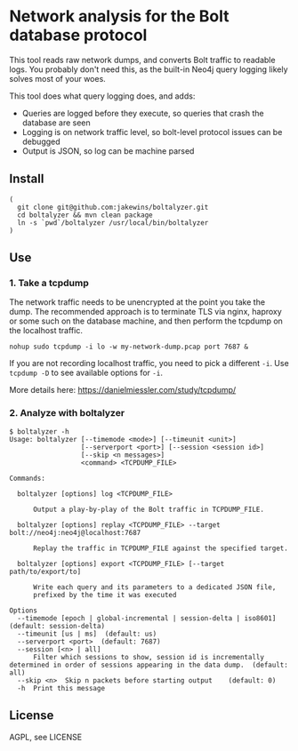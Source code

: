 # Network analysis for the Bolt database protocol

This tool reads raw network dumps, and converts Bolt traffic to readable logs.
You probably don't need this, as the built-in Neo4j query logging likely solves most of your woes.

This tool does what query logging does, and adds:

- Queries are logged before they execute, so queries that crash the database are seen
- Logging is on network traffic level, so bolt-level protocol issues can be debugged
- Output is JSON, so log can be machine parsed

## Install

    
    (
      git clone git@github.com:jakewins/boltalyzer.git
      cd boltalyzer && mvn clean package
      ln -s `pwd`/boltalyzer /usr/local/bin/boltalyzer
    )
    
## Use

### 1. Take a tcpdump

The network traffic needs to be unencrypted at the point you take the dump.
The recommended approach is to terminate TLS via nginx, haproxy or some such on the database machine, and then perform the tcpdump on the localhost traffic.

    nohup sudo tcpdump -i lo -w my-network-dump.pcap port 7687 &
    
If you are not recording localhost traffic, you need to pick a different `-i`. 
Use `tcpdump -D` to see available options for `-i`.

More details here: https://danielmiessler.com/study/tcpdump/
    
### 2. Analyze with boltalyzer

    $ boltalyzer -h
    Usage: boltalyzer [--timemode <mode>] [--timeunit <unit>]
                      [--serverport <port>] [--session <session id>]
                      [--skip <n messages>]
                      <command> <TCPDUMP_FILE>
    
    Commands:
    
      boltalyzer [options] log <TCPDUMP_FILE>
    
          Output a play-by-play of the Bolt traffic in TCPDUMP_FILE.
    
      boltalyzer [options] replay <TCPDUMP_FILE> --target bolt://neo4j:neo4j@localhost:7687
    
          Replay the traffic in TCPDUMP_FILE against the specified target.
    
      boltalyzer [options] export <TCPDUMP_FILE> [--target path/to/export/to]
    
          Write each query and its parameters to a dedicated JSON file,
          prefixed by the time it was executed
    
    Options
      --timemode [epoch | global-incremental | session-delta | iso8601]  (default: session-delta)
      --timeunit [us | ms]  (default: us)
      --serverport <port>  (default: 7687)
      --session [<n> | all]  
          Filter which sessions to show, session id is incrementally determined in order of sessions appearing in the data dump.  (default: all)
      --skip <n>  Skip n packets before starting output    (default: 0)
      -h  Print this message

## License

AGPL, see LICENSE 